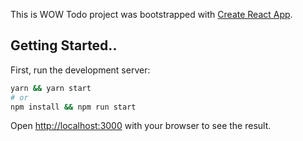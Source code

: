 This is WOW Todo project was bootstrapped with [Create React App](https://github.com/facebook/create-react-app).

## Getting Started..

First, run the development server:

```bash
yarn && yarn start
# or
npm install && npm run start
```

Open [http://localhost:3000](http://localhost:3000) with your browser to see the result.